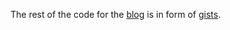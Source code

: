 The rest of the code for the [blog](www.yourdevopsguy.com) is in form of [gists](https://gist.github.com/serfuenav).
